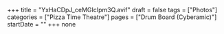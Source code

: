 +++
title = "YxHaCDpJ_ceMGIcIpm3Q.avif"
draft = false
tags = ["Photos"]
categories = ["Pizza Time Theatre"]
pages = ["Drum Board (Cyberamic)"]
startDate = ""
+++
none
